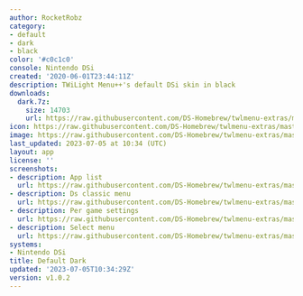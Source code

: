 ```yaml
---
author: RocketRobz
category:
- default
- dark
- black
color: '#c0c1c0'
console: Nintendo DSi
created: '2020-06-01T23:44:11Z'
description: TWiLight Menu++'s default DSi skin in black
downloads:
  dark.7z:
    size: 14703
    url: https://raw.githubusercontent.com/DS-Homebrew/twlmenu-extras/master/_nds/TWiLightMenu/dsimenu/themes/dark.7z
icon: https://raw.githubusercontent.com/DS-Homebrew/twlmenu-extras/master/_nds/TWiLightMenu/dsimenu/themes/meta/dark/icon.png
image: https://raw.githubusercontent.com/DS-Homebrew/twlmenu-extras/master/_nds/TWiLightMenu/dsimenu/themes/meta/dark/icon.png
last_updated: 2023-07-05 at 10:34 (UTC)
layout: app
license: ''
screenshots:
- description: App list
  url: https://raw.githubusercontent.com/DS-Homebrew/twlmenu-extras/master/_nds/TWiLightMenu/dsimenu/themes/meta/dark/screenshots/app-list.png
- description: Ds classic menu
  url: https://raw.githubusercontent.com/DS-Homebrew/twlmenu-extras/master/_nds/TWiLightMenu/dsimenu/themes/meta/dark/screenshots/ds-classic-menu.png
- description: Per game settings
  url: https://raw.githubusercontent.com/DS-Homebrew/twlmenu-extras/master/_nds/TWiLightMenu/dsimenu/themes/meta/dark/screenshots/per-game-settings.png
- description: Select menu
  url: https://raw.githubusercontent.com/DS-Homebrew/twlmenu-extras/master/_nds/TWiLightMenu/dsimenu/themes/meta/dark/screenshots/select-menu.png
systems:
- Nintendo DSi
title: Default Dark
updated: '2023-07-05T10:34:29Z'
version: v1.0.2
---
```

